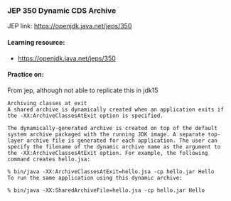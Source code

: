 ### JEP 350 Dynamic CDS Archive

JEP link: https://openjdk.java.net/jeps/350

#### Learning resource:
- https://openjdk.java.net/jeps/350

#### Practice on:
From jep, although not able to replicate this in jdk15
```
Archiving classes at exit
A shared archive is dynamically created when an application exits if the -XX:ArchiveClassesAtExit option is specified.

The dynamically-generated archive is created on top of the default system archive packaged with the running JDK image. A separate top-layer archive file is generated for each application. The user can specify the filename of the dynamic archive name as the argument to the -XX:ArchiveClassesAtExit option. For example, the following command creates hello.jsa:

% bin/java -XX:ArchiveClassesAtExit=hello.jsa -cp hello.jar Hello
To run the same application using this dynamic archive:

% bin/java -XX:SharedArchiveFile=hello.jsa -cp hello.jar Hello
```

